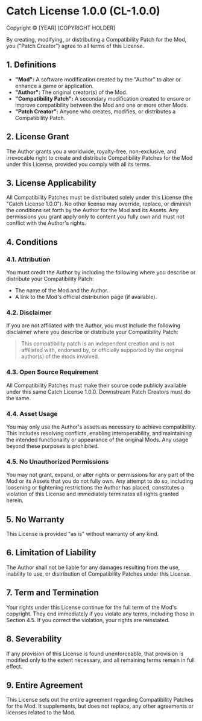 # Catch License 1.0.0 (CL-1.0.0)

Copyright © [YEAR] [COPYRIGHT HOLDER]

By creating, modifying, or distributing a Compatibility Patch for the Mod, you ("Patch Creator") agree to all terms of this License.

## 1. Definitions

- **"Mod":** A software modification created by the "Author" to alter or enhance a game or application.
- **"Author":** The original creator(s) of the Mod.
- **"Compatibility Patch":** A secondary modification created to ensure or improve compatibility between the Mod and one or more other Mods.
- **"Patch Creator":** Anyone who creates, modifies, or distributes a Compatibility Patch.

## 2. License Grant

The Author grants you a worldwide, royalty-free, non-exclusive, and irrevocable right to create and distribute Compatibility Patches for the Mod under this License, provided you comply with all its terms.

## 3. License Applicability

All Compatibility Patches must be distributed solely under this License (the "Catch License 1.0.0"). No other license may override, replace, or diminish the conditions set forth by the Author for the Mod and its Assets. Any permissions you grant apply only to content you fully own and must not conflict with the Author's rights.

## 4. Conditions

### 4.1. Attribution

You must credit the Author by including the following where you describe or distribute your Compatibility Patch:

- The name of the Mod and the Author.
- A link to the Mod's official distribution page (if available).

### 4.2. Disclaimer

If you are not affiliated with the Author, you must include the following disclaimer where you describe or distribute your Compatibility Patch:

> This compatibility patch is an independent creation and is not affiliated with, endorsed by, or officially supported by the original author(s) of the mods involved.

### 4.3. Open Source Requirement

All Compatibility Patches must make their source code publicly available under this same Catch License 1.0.0. Downstream Patch Creators must do the same.

### 4.4. Asset Usage

You may only use the Author's assets as necessary to achieve compatibility. This includes resolving conflicts, enabling interoperability, and maintaining the intended functionality or appearance of the original Mods. Any usage beyond these purposes is prohibited.

### 4.5. No Unauthorized Permissions

You may not grant, expand, or alter rights or permissions for any part of the Mod or its Assets that you do not fully own. Any attempt to do so, including loosening or tightening restrictions the Author has placed, constitutes a violation of this License and immediately terminates all rights granted herein.

## 5. No Warranty

This License is provided "as is" without warranty of any kind.

## 6. Limitation of Liability

The Author shall not be liable for any damages resulting from the use, inability to use, or distribution of Compatibility Patches under this License.

## 7. Term and Termination

Your rights under this License continue for the full term of the Mod's copyright. They end immediately if you violate any terms, including those in Section 4.5. If you correct the violation, your rights are reinstated.

## 8. Severability

If any provision of this License is found unenforceable, that provision is modified only to the extent necessary, and all remaining terms remain in full effect.

## 9. Entire Agreement

This License sets out the entire agreement regarding Compatibility Patches for the Mod. It supplements, but does not replace, any other agreements or licenses related to the Mod.
